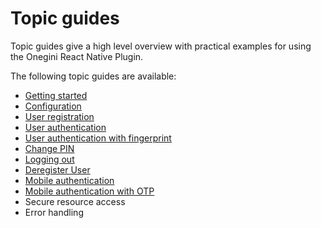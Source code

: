 # Topic guides

Topic guides give a high level overview with practical examples for using the Onegini React Native Plugin.

The following topic guides are available:

- [Getting started](1-getting-started.md)
- [Configuration](2-configuration.md)
- [User registration](3-user-registration.md)
- [User authentication](4-user-authentication.md)
- [User authentication with fingerprint](5-user-authentication-with-biometric.md)
- [Change PIN](6-change-pin.md)
- [Logging out](7-logging-out.md)
- [Deregister User](8-deregister-user.md)
- [Mobile authentication](9-mobile-authentication.md)
- [Mobile authentication with OTP](9-1-mobile-authentication-with-otp.md)
- Secure resource access
- Error handling
